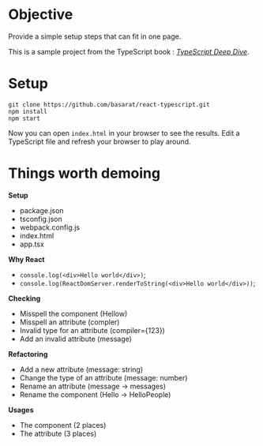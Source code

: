 # Objective
Provide a simple setup steps that can fit in one page.

This is a sample project from the TypeScript book : [*TypeScript Deep Dive*](https://basarat.gitbooks.io/typescript/content/docs/quick/browser.html).

# Setup

```
git clone https://github.com/basarat/react-typescript.git
npm install
npm start
```

Now you can open `index.html` in your browser to see the results. Edit a TypeScript file and refresh your browser to play around.

# Things worth demoing

**Setup**

* package.json 
* tsconfig.json
* webpack.config.js
* index.html
* app.tsx

**Why React**

* `console.log(<div>Hello world</div>)`;
* `console.log(ReactDomServer.renderToString(<div>Hello world</div>))`;

**Checking**

* Misspell the component (Hellow)
* Misspell an attribute (compler)
* Invalid type for an attribute (compiler={123})
* Add an invalid attribute (message)

**Refactoring**

* Add a new attribute (message: string)
* Change the type of an attribute (message: number)
* Rename an attribute (message -> messages)
* Rename the component (Hello -> HelloPeople)

**Usages**

* The component (2 places)
* The attribute (3 places)